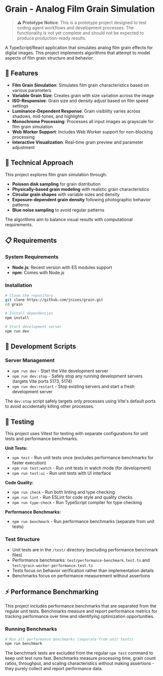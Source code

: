 # Grain - Analog Film Grain Simulation

> **⚠️ Prototype Notice**: This is a prototype project designed to test coding agent workflows and development processes. The functionality is not yet complete and should not be expected to produce production-ready results.

A TypeScript/React application that simulates analog film grain effects for digital images. This project implements algorithms that attempt to model aspects of film grain structure and behavior.

## 🎯 Features

- **Film Grain Simulation**: Simulates film grain characteristics based on various parameters
- **Variable Grain Size**: Creates grain with size variation across the image
- **ISO-Responsive**: Grain size and density adjust based on film speed settings
- **Luminance-Dependent Response**: Grain visibility varies across shadows, mid-tones, and highlights
- **Monochrome Processing**: Processes all input images as grayscale for film grain simulation
- **Web Worker Support**: Includes Web Worker support for non-blocking processing
- **Interactive Visualization**: Real-time grain preview and parameter adjustment

## 🧬 Technical Approach

This project explores film grain simulation through:

- **Poisson disk sampling** for grain distribution
- **Physically-based grain modeling** with realistic grain characteristics
- **Circular grain shapes** with variable sizes and density
- **Exposure-dependent grain density** following photographic behavior patterns
- **Blue noise sampling** to avoid regular patterns

The algorithms aim to balance visual results with computational requirements.

## 📋 Requirements

### System Requirements

- **Node.js**: Recent version with ES modules support
- **npm**: Comes with Node.js

### Installation

```bash
# Clone the repository
git clone https://github.com/jnises/grain.git
cd grain

# Install dependencies
npm install

# Start development server
npm run dev
```

## 🔧 Development Scripts

### Server Management

- `npm run dev` - Start the Vite development server
- `npm run dev:stop` - Safely stop any running development servers (targets Vite ports 5173, 5174)
- `npm run dev:restart` - Stop existing servers and start a fresh development server

The `dev:stop` script safely targets only processes using Vite's default ports to avoid accidentally killing other processes.

## 🧪 Testing

This project uses Vitest for testing with separate configurations for unit tests and performance benchmarks.

**Unit Tests:**

- `npm test` - Run unit tests once (excludes performance benchmarks for faster execution)
- `npm run test:watch` - Run unit tests in watch mode (for development)
- `npm run test:ui` - Run unit tests with UI interface

**Code Quality:**

- `npm run check` - Run both linting and type checking
- `npm run lint` - Run ESLint for code style and quality checks
- `npm run type-check` - Run TypeScript compiler for type checking

**Performance Benchmarks:**

- `npm run benchmark` - Run performance benchmarks (separate from unit tests)

### Test Structure

- Unit tests are in the `/test/` directory (excluding performance benchmark files)
- Performance benchmarks: `test/performance-benchmark.test.ts` and `test/grain-worker-performance.test.ts`
- Tests focus on behavior verification rather than implementation details
- Benchmarks focus on performance measurement without assertions

## ⚡ Performance Benchmarking

This project includes performance benchmarks that are separated from the regular unit tests. Benchmarks measure and report performance metrics for tracking performance over time and identifying optimization opportunities.

### Running Benchmarks

```bash
# Run all performance benchmarks (separate from unit tests)
npm run benchmark
```

The benchmark tests are excluded from the regular `npm test` command to keep unit test runs fast. Benchmarks measure processing time, grain count ratios, throughput, and scaling characteristics without making assertions - they purely collect and report performance data.
